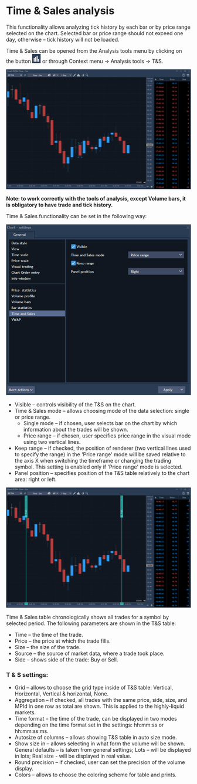 # Time & Sales analysis


This functionality allows analyzing tick history by each bar or by price range selected on the chart. Selected bar or price range should not exceed one day, otherwise – tick history will not be loaded. 

Time & Sales can be opened from the Analysis tools menu by clicking on the button ![](../../../../.gitbook/assets/5%20%2814%29.png)
or through Context menu -&gt; Analysis tools -&gt; T&S.

![](../../../../.gitbook/assets/6%20%2824%29.png)


**Note: to work correctly with the tools of analysis, except Volume bars, it is obligatory to have trade and tick history.**

Time & Sales functionality can be set in the following way:

![](../../../../.gitbook/assets/8%20%2810%29.png)

* Visible – controls visibility of the T&S on the chart.
* Time & Sales mode – allows choosing mode of the data selection: single or price range.
  * Single mode – if chosen, user selects bar on the chart by which information about the trades will be shown.
  * Price range – if chosen, user specifies price range in the visual mode using two vertical lines.
* Keep range – if checked, the position of renderer \(two vertical lines used to specify the range\) in the 'Price range' mode will be saved relative to the axis X when switching the timeframe or changing the trading symbol. This setting is enabled only if 'Price range' mode is selected.
* Panel position – specifies position of the T&S table relatively to the chart area: right or left.

![](../../../../.gitbook/assets/9%20%282%29.png)


Time & Sales table chronologically shows all trades for a symbol by selected period. The following parameters are shown in the T&S table:

* Time – the time of the trade.
* Price – the price at which the trade fills.
* Size – the size of the trade.
* Source – the source of market data, where a trade took place.
* Side – shows side of the trade: Buy or Sell.

### **T & S settings:**

* Grid – allows to choose the grid type inside of T&S table: Vertical, Horizontal, Vertical & horizontal, None.
* Aggregation – if checked, all trades with the same price, side, size, and MPId in one row as total are shown. This is applied to the highly-liquid markets.
* Time format – the time of the trade, can be displayed in two modes depending on the time format set in the settings: hh:mm:ss or hh:mm:ss:ms.
* Autosize of columns – allows showing T&S table in auto size mode.
* Show size in – allows selecting in what form the volume will be shown. General defaults – is taken from general settings; Lots – will be displayed in lots; Real size - will be displayed in real value.
* Round precision – if checked, user can set the precision of the volume display.
* Colors – allows to choose the coloring scheme for table and prints.

  
  


